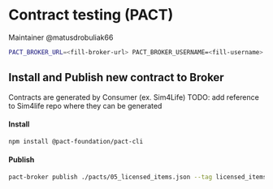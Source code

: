 # Contract testing (PACT)

Maintainer @matusdrobuliak66

```bash
PACT_BROKER_URL=<fill-broker-url> PACT_BROKER_USERNAME=<fill-username> PACT_BROKER_PASSWORD=<fill-secret> make test-pacts
```

## Install and Publish new contract to Broker
Contracts are generated by Consumer (ex. Sim4Life)
TODO: add reference to Sim4life repo where they can be generated
#### Install
```bash
npm install @pact-foundation/pact-cli
```
#### Publish
```bash
pact-broker publish ./pacts/05_licensed_items.json --tag licensed_items --consumer-app-version 8.2.1 --broker-base-url=<fill-broker-url> --broker-username=<fill-username> --broker-password=<fill-secret>
```
